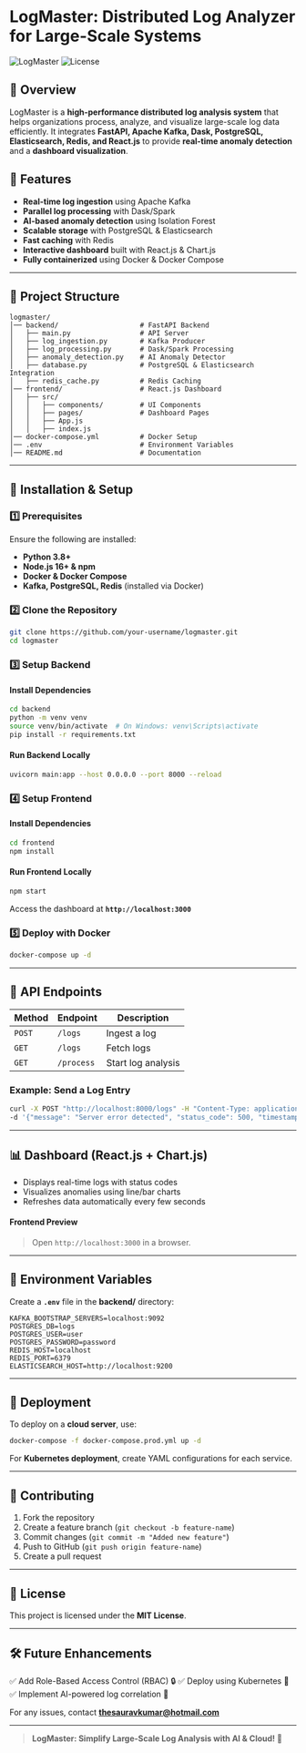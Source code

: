 # **LogMaster: Distributed Log Analyzer for Large-Scale Systems**

![LogMaster](https://img.shields.io/badge/Status-Active-green.svg) ![License](https://img.shields.io/badge/License-MIT-blue.svg)

## **🚀 Overview**
LogMaster is a **high-performance distributed log analysis system** that helps organizations process, analyze, and visualize large-scale log data efficiently. It integrates **FastAPI, Apache Kafka, Dask, PostgreSQL, Elasticsearch, Redis, and React.js** to provide **real-time anomaly detection** and a **dashboard visualization**.

## **🔹 Features**
- **Real-time log ingestion** using Apache Kafka
- **Parallel log processing** with Dask/Spark
- **AI-based anomaly detection** using Isolation Forest
- **Scalable storage** with PostgreSQL & Elasticsearch
- **Fast caching** with Redis
- **Interactive dashboard** built with React.js & Chart.js
- **Fully containerized** using Docker & Docker Compose

---

## **📂 Project Structure**
```plaintext
logmaster/
│── backend/                    # FastAPI Backend
│   ├── main.py                 # API Server
│   ├── log_ingestion.py        # Kafka Producer
│   ├── log_processing.py       # Dask/Spark Processing
│   ├── anomaly_detection.py    # AI Anomaly Detector
│   ├── database.py             # PostgreSQL & Elasticsearch Integration
│   ├── redis_cache.py          # Redis Caching
│── frontend/                   # React.js Dashboard
│   ├── src/
│   │   ├── components/         # UI Components
│   │   ├── pages/              # Dashboard Pages
│   │   ├── App.js
│   │   ├── index.js
│── docker-compose.yml          # Docker Setup
│── .env                        # Environment Variables
│── README.md                   # Documentation
```

---

## **🔧 Installation & Setup**
### **1️⃣ Prerequisites**
Ensure the following are installed:
- **Python 3.8+**
- **Node.js 16+ & npm**
- **Docker & Docker Compose**
- **Kafka, PostgreSQL, Redis** (installed via Docker)

### **2️⃣ Clone the Repository**
```sh
git clone https://github.com/your-username/logmaster.git
cd logmaster
```

### **3️⃣ Setup Backend**
#### **Install Dependencies**
```sh
cd backend
python -m venv venv
source venv/bin/activate  # On Windows: venv\Scripts\activate
pip install -r requirements.txt
```

#### **Run Backend Locally**
```sh
uvicorn main:app --host 0.0.0.0 --port 8000 --reload
```

### **4️⃣ Setup Frontend**
#### **Install Dependencies**
```sh
cd frontend
npm install
```

#### **Run Frontend Locally**
```sh
npm start
```
Access the dashboard at **`http://localhost:3000`**

### **5️⃣ Deploy with Docker**
```sh
docker-compose up -d
```

---

## **📡 API Endpoints**
| Method | Endpoint          | Description |
|--------|------------------|-------------|
| `POST` | `/logs`          | Ingest a log |
| `GET`  | `/logs`          | Fetch logs |
| `GET`  | `/process`       | Start log analysis |

### **Example: Send a Log Entry**
```sh
curl -X POST "http://localhost:8000/logs" -H "Content-Type: application/json" \
-d '{"message": "Server error detected", "status_code": 500, "timestamp": 1712000000}'
```

---

## **📊 Dashboard (React.js + Chart.js)**
- Displays real-time logs with status codes
- Visualizes anomalies using line/bar charts
- Refreshes data automatically every few seconds

#### **Frontend Preview**
> Open `http://localhost:3000` in a browser.

---

## **📜 Environment Variables**
Create a **`.env`** file in the **backend/** directory:
```plaintext
KAFKA_BOOTSTRAP_SERVERS=localhost:9092
POSTGRES_DB=logs
POSTGRES_USER=user
POSTGRES_PASSWORD=password
REDIS_HOST=localhost
REDIS_PORT=6379
ELASTICSEARCH_HOST=http://localhost:9200
```

---

## **🚀 Deployment**
To deploy on a **cloud server**, use:
```sh
docker-compose -f docker-compose.prod.yml up -d
```

For **Kubernetes deployment**, create YAML configurations for each service.

---

## **📌 Contributing**
1. Fork the repository
2. Create a feature branch (`git checkout -b feature-name`)
3. Commit changes (`git commit -m "Added new feature"`)
4. Push to GitHub (`git push origin feature-name`)
5. Create a pull request

---

## **📜 License**
This project is licensed under the **MIT License**.

---

## **🛠️ Future Enhancements**
✅ Add Role-Based Access Control (RBAC) 🔒
✅ Deploy using Kubernetes 🚀
✅ Implement AI-powered log correlation 🤖

For any issues, contact **thesauravkumar@hotmail.com**

---

> **LogMaster: Simplify Large-Scale Log Analysis with AI & Cloud! 🚀**


